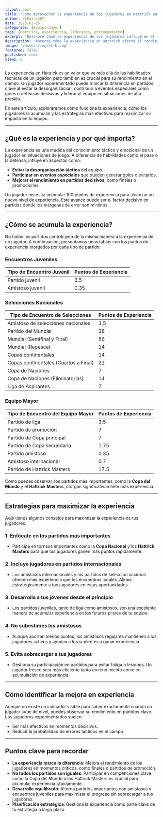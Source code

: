 ```yaml
---
layout: post
title: "Cómo aprovechar la experiencia de los jugadores en Hattrick para mejorar tu equipo"
author: elPatronHT
date: 2025-01-05
categories: [equipo-mayor]
tags: [Hattrick, experiencia, liderazgo, entrenamiento]
excerpt: "Descubre cómo la experiencia de los jugadores influye en el rendimiento de tu equipo en Hattrick y cómo gestionarla estratégicamente."
description: "Aprende cómo la experiencia en Hattrick afecta el rendimiento de los jugadores. Descubre estrategias para potenciar su impacto en el campo y mejorar tu equipo."
image: "/assets/img/ht-b.png"
featured: false
published: true
views: 0
---
```


La experiencia en Hattrick es un valor que va más allá de las habilidades técnicas de un jugador, pero también es crucial para su rendimiento en el campo. Un jugador experimentado puede marcar la diferencia en partidos clave al evitar la desorganización, contribuir a eventos especiales como goles o defensas decisivas y liderar al equipo en situaciones de alta presión.

En este artículo, exploraremos cómo funciona la experiencia, cómo los jugadores la acumulan y las estrategias más efectivas para maximizar su impacto en tu equipo.

---

## ¿Qué es la experiencia y por qué importa?

La experiencia es una medida del conocimiento táctico y emocional de un jugador en situaciones de juego. A diferencia de habilidades como el pase o la defensa, influye en aspectos como:

- **Evitar la desorganización táctica** del equipo.
- **Participar en eventos especiales** que pueden generar goles o evitarlos.
- **Mejorar el rendimiento en partidos decisivos**, como finales o promociones.

Un jugador necesita acumular 100 puntos de experiencia para alcanzar un nuevo nivel de experiencia. Este avance puede ser el factor decisivo en partidos donde los márgenes de error son mínimos.

---

## ¿Cómo se acumula la experiencia?

No todos los partidos contribuyen de la misma manera a la experiencia de un jugador. A continuación, presentamos unas tablas con los puntos de experiencia otorgados por cada tipo de partido:

### **Encuentros Juveniles**

| **Tipo de Encuentro Juvenil** | **Puntos de Experiencia** |
| ----------------------------- | ------------------------- |
| Partido juvenil               | 3.5                       |
| Amistoso juvenil              | 0.35                      |

### **Selecciones Nacionales**

| **Tipo de Encuentro de Selecciones**  | **Puntos de Experiencia** |
| ------------------------------------- | ------------------------- |
| Amistoso de selecciones nacionales    | 3.5                       |
| Partido del Mundial                   | 28                        |
| Mundial (Semifinal y Final)           | 56                        |
| Mundial (Repesca)                     | 14                        |
| Copas continentales                   | 14                        |
| Copas continentales (Cuartos a Final) | 21                        |
| Copa de Naciones                      | 7                         |
| Copa de Naciones (Eliminatorias)      | 14                        |
| Liga de Aspirantes                    | 7                         |

### **Equipo Mayor**

| **Tipo de Encuentro del Equipo Mayor** | **Puntos de Experiencia** |
| -------------------------------------- | ------------------------- |
| Partido de liga                        | 3.5                       |
| Partido de promoción                   | 7                         |
| Partido de Copa principal              | 7                         |
| Partido de Copa secundaria             | 1.75                      |
| Partido amistoso                       | 0.35                      |
| Amistoso internacional                 | 0.7                       |
| Partido de Hattrick Masters            | 17.5                      |

Como puedes observar, los partidos más importantes, como la **Copa del Mundo** y el **Hattrick Masters**, otorgan significativamente más experiencia.

---

## Estrategias para maximizar la experiencia

Aquí tienes algunos consejos para maximizar la experiencia de tus jugadores:

### 1. **Enfócate en los partidos más importantes**

- Participa en torneos importantes como la **Copa Nacional** y los **Hattrick Masters** para que tus jugadores ganen más puntos rápidamente.

### 2. **Incluye jugadores en partidos internacionales**

- Los amistosos internacionales y los partidos de selección nacional ofrecen más experiencia que los encuentros locales. Alinea estratégicamente a tus jugadores en estas oportunidades.

### 3. **Desarrolla a tus jóvenes desde el principio**

- Los partidos juveniles, tanto de liga como amistosos, son una excelente manera de acumular experiencia en los futuros pilares de tu equipo.

### 4. **No subestimes los amistosos**

- Aunque aportan menos puntos, los amistosos regulares mantienen a los jugadores activos y ayudan a los suplentes a ganar experiencia.

### 5. **Evita sobrecargar a tus jugadores**

- Gestiona su participación en partidos para evitar fatiga o lesiones. Un jugador fresco será más eficiente tanto en rendimiento como en acumulación de experiencia.

---

## Cómo identificar la mejora en experiencia

Aunque no existe un indicador visible para saber exactamente cuándo un jugador sube de nivel, puedes observar su rendimiento en partidos clave. Los jugadores experimentados suelen:

- Ser más efectivos en momentos decisivos.
- Reducir la probabilidad de errores tácticos en el campo.

---

## Puntos clave para recordar

- **La experiencia marca la diferencia**: Mejora el rendimiento de los jugadores en momentos críticos, como finales o partidos de promoción.
- **No todos los partidos son iguales**: Participar en competiciones clave como la Copa del Mundo o los Hattrick Masters es crucial para acumular experiencia rápidamente.
- **Desarrollo equilibrado**: Alterna partidos importantes con amistosos y encuentros juveniles para maximizar el progreso sin sobrecargar a tus jugadores.
- **Planificación estratégica**: Gestiona la experiencia como parte clave de tu estrategia a largo plazo.
